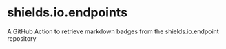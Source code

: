 # shields.io.endpoints
A GitHub Action to retrieve markdown badges from the shields.io.endpoint repository
